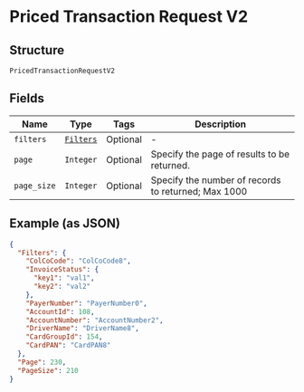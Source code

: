 
# Priced Transaction Request V2

## Structure

`PricedTransactionRequestV2`

## Fields

| Name | Type | Tags | Description |
|  --- | --- | --- | --- |
| `filters` | [`Filters`](../../doc/models/filters.md) | Optional | - |
| `page` | `Integer` | Optional | Specify the page of results to be returned. |
| `page_size` | `Integer` | Optional | Specify the number of records to returned; Max 1000 |

## Example (as JSON)

```json
{
  "Filters": {
    "ColCoCode": "ColCoCode8",
    "InvoiceStatus": {
      "key1": "val1",
      "key2": "val2"
    },
    "PayerNumber": "PayerNumber0",
    "AccountId": 108,
    "AccountNumber": "AccountNumber2",
    "DriverName": "DriverName8",
    "CardGroupId": 154,
    "CardPAN": "CardPAN8"
  },
  "Page": 230,
  "PageSize": 210
}
```

